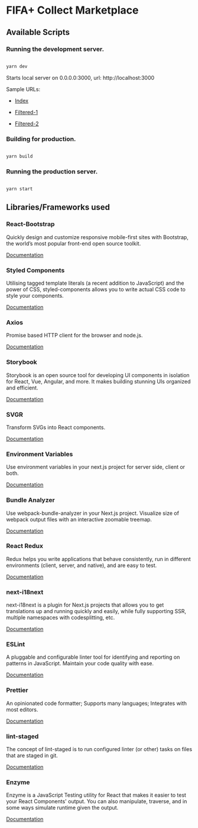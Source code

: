 # FIFA+ Collect Marketplace

  

## Available Scripts

  

### Running the development server.

  

```bash

yarn dev

```

Starts local server on 0.0.0.0:3000, url: http://localhost:3000

  

Sample URLs:

 - [Index](http://localhost:3000/)

 - [Filtered-1](http://localhost:3000/?rarities=10&rarities=40&packSlugs=genesis-drop&searchTerm=Alaska&sortBy=latestCreatedAt)

 - [Filtered-2](http://localhost:3000/?rarities=10&packSlugs=genesis-drop&sortBy=rarityCode&minPrice=99&maxPrice=9999999&packSlugs=trophies-drop)

  
  

### Building for production.

  

```bash

yarn build

```

  

### Running the production server.

  

```bash

yarn start

```

  

## Libraries/Frameworks used

  

### **React-Bootstrap**

  

Quickly design and customize responsive mobile-first sites with Bootstrap, the world’s most popular front-end open source toolkit.

[Documentation](https://getbootstrap.com/docs/5.0/getting-started/introduction/)

  

### **Styled Components**

  

Utilising tagged template literals (a recent addition to JavaScript) and the power of CSS, styled-components allows you to write actual CSS code to style your components.

[Documentation](https://styled-components.com/docs)

  

### **Axios**

  

Promise based HTTP client for the browser and node.js.

[Documentation](https://github.com/axios/axios)

  

### **Storybook**

  

Storybook is an open source tool for developing UI components in isolation for React, Vue, Angular, and more. It makes building stunning UIs organized and efficient.

[Documentation](https://storybook.js.org/docs/react/get-started/introduction)

  

### **SVGR**

  

Transform SVGs into React components.

[Documentation](https://react-svgr.com/docs/getting-started/)

  

### **Environment Variables**

  

Use environment variables in your next.js project for server side, client or both.

[Documentation](https://github.com/vercel/next.js/tree/canary/examples/environment-variables)

  

### **Bundle Analyzer**

  

Use webpack-bundle-analyzer in your Next.js project. Visualize size of webpack output files with an interactive zoomable treemap.

[Documentation](https://github.com/vercel/next.js/tree/canary/packages/next-bundle-analyzer)

  

### **React Redux**

  

Redux helps you write applications that behave consistently, run in different environments (client, server, and native), and are easy to test.

[Documentation](https://redux.js.org/introduction/getting-started)

  

### **next-i18next**

  

next-i18next is a plugin for Next.js projects that allows you to get translations up and running quickly and easily, while fully supporting SSR, multiple namespaces with codesplitting, etc.

[Documentation](https://github.com/isaachinman/next-i18next)

  

### **ESLint**

  

A pluggable and configurable linter tool for identifying and reporting on patterns in JavaScript. Maintain your code quality with ease.

[Documentation](https://eslint.org/docs/user-guide/getting-started)

  

### **Prettier**

  

An opinionated code formatter; Supports many languages; Integrates with most editors.

[Documentation](https://prettier.io/docs/en/index.html)

  

### **lint-staged**

  

The concept of lint-staged is to run configured linter (or other) tasks on files that are staged in git.

[Documentation](https://github.com/okonet/lint-staged)

  

### **Enzyme**

  

Enzyme is a JavaScript Testing utility for React that makes it easier to test your React Components&#39; output. You can also manipulate, traverse, and in some ways simulate runtime given the output.

[Documentation](https://enzymejs.github.io/enzyme/)